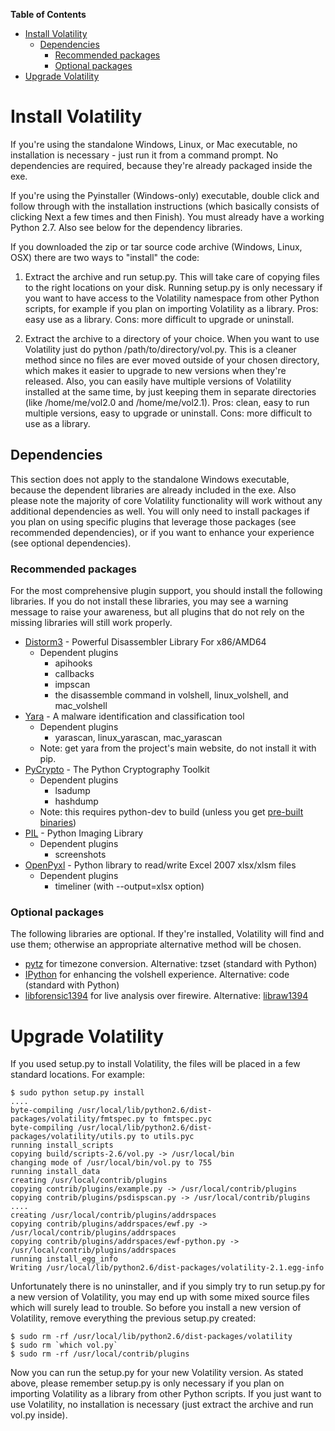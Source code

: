 **Table of Contents**  

- [Install Volatility](Installation#install-volatility)
	- [Dependencies](Installation#dependencies)
		- [Recommended packages](Installation#recommended-packages)
		- [Optional packages](Installation#optional-packages)
- [Upgrade Volatility](Installation#upgrade-volatility)

# Install Volatility 

If you're using the standalone Windows, Linux, or Mac executable, no installation is necessary - just run it from a command prompt. No dependencies are required, because they're already packaged inside the exe.

If you're using the Pyinstaller (Windows-only) executable, double click and follow through with the installation instructions (which basically consists of clicking Next a few times and then Finish). You must already have a working Python 2.7. Also see below for the dependency libraries. 

If you downloaded the zip or tar source code archive (Windows, Linux, OSX) there are two ways to "install" the code: 

1) Extract the archive and run setup.py. This will take care of copying files to the right locations on your disk. Running setup.py is only necessary if you want to have access to the Volatility namespace from other Python scripts, for example if you plan on importing Volatility as a library. Pros: easy use as a library. Cons: more difficult to upgrade or uninstall. 

2) Extract the archive to a directory of your choice. When you want to use Volatility just do python /path/to/directory/vol.py. This is a cleaner method since no files are ever moved outside of your chosen directory, which makes it easier to upgrade to new versions when they're released. Also, you can easily have multiple versions of Volatility installed at the same time, by just keeping them in separate directories (like /home/me/vol2.0 and /home/me/vol2.1). Pros: clean, easy to run multiple versions, easy to upgrade or uninstall. Cons: more difficult to use as a library. 

## Dependencies

This section does not apply to the standalone Windows executable, because the dependent libraries are already included in the exe. Also please note the majority of core Volatility functionality will work without any additional dependencies as well. You will only need to install packages if you plan on using specific plugins that leverage those packages (see recommended dependencies), or if you want to enhance your experience (see optional dependencies). 

### Recommended packages

For the most comprehensive plugin support, you should install the following libraries. If you do not install these libraries, you may see a warning message to raise your awareness, but all plugins that do not rely on the missing libraries will still work properly. 

 * [Distorm3](http://code.google.com/p/distorm/) - Powerful Disassembler Library For x86/AMD64 
      * Dependent plugins
          * apihooks
          * callbacks
          * impscan
          * the disassemble command in volshell, linux_volshell, and mac_volshell
 * [Yara](https://plusvic.github.io/yara/) - A malware identification and classification tool 
      * Dependent plugins
          * yarascan, linux_yarascan, mac_yarascan
      * Note: get yara from the project's main website, do not install it with pip.
 * [PyCrypto](https://www.dlitz.net/software/pycrypto/) - The Python Cryptography Toolkit 
      * Dependent plugins
          * lsadump
          * hashdump
      * Note: this requires python-dev to build (unless you get [pre-built binaries](http://www.voidspace.org.uk/python/modules.shtml#pycrypto))
 * [PIL](http://www.pythonware.com/products/pil/) - Python Imaging Library 
      * Dependent plugins
          * screenshots
 *  [OpenPyxl](https://bitbucket.org/ericgazoni/openpyxl/wiki/Home) - Python library to read/write Excel 2007 xlsx/xlsm files 
      * Dependent plugins
          * timeliner (with --output=xlsx option)

### Optional packages

The following libraries are optional. If they're installed, Volatility will find and use them; otherwise an  appropriate alternative method will be chosen. 

  * [pytz](http://pytz.sourceforge.net/) for timezone conversion. Alternative: tzset (standard with Python)
  * [IPython](http://ipython.org/) for enhancing the volshell experience. Alternative: code (standard with Python)
  * [libforensic1394](https://freddie.witherden.org/tools/libforensic1394/) for live analysis over firewire. Alternative: [libraw1394](http://sourceforge.net/projects/libraw1394/)

# Upgrade Volatility  

If you used setup.py to install Volatility, the files will be placed in a few standard locations. For example:

    $ sudo python setup.py install
    ....
    byte-compiling /usr/local/lib/python2.6/dist-packages/volatility/fmtspec.py to fmtspec.pyc
    byte-compiling /usr/local/lib/python2.6/dist-packages/volatility/utils.py to utils.pyc
    running install_scripts
    copying build/scripts-2.6/vol.py -> /usr/local/bin
    changing mode of /usr/local/bin/vol.py to 755
    running install_data
    creating /usr/local/contrib/plugins
    copying contrib/plugins/example.py -> /usr/local/contrib/plugins
    copying contrib/plugins/psdispscan.py -> /usr/local/contrib/plugins
    ....
    creating /usr/local/contrib/plugins/addrspaces
    copying contrib/plugins/addrspaces/ewf.py -> /usr/local/contrib/plugins/addrspaces
    copying contrib/plugins/addrspaces/ewf-python.py -> /usr/local/contrib/plugins/addrspaces
    running install_egg_info
    Writing /usr/local/lib/python2.6/dist-packages/volatility-2.1.egg-info

Unfortunately there is no uninstaller, and if you simply try to run setup.py for a new version of Volatility, you may end up with some mixed source files which will surely lead to trouble. So before you install a new version of Volatility, remove everything the previous setup.py created:

    $ sudo rm -rf /usr/local/lib/python2.6/dist-packages/volatility
    $ sudo rm `which vol.py`
    $ sudo rm -rf /usr/local/contrib/plugins 

Now you can run the setup.py for your new Volatility version. As stated above, please remember setup.py is only necessary if you plan on importing Volatility as a library from other Python scripts. If you just want to use Volatility, no installation is necessary (just extract the archive and run vol.py inside). 
